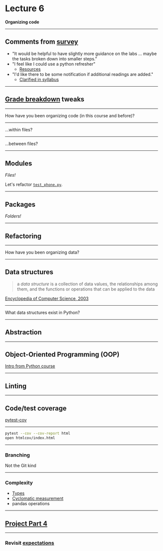 # Lecture 6

**Organizing code**

---

## Comments from [survey](https://docs.google.com/forms/d/e/1FAIpQLSdLj1Y6WLyD6bWHmNCV9G47MNZPtHEtjGKaugyE9uahuG81HA/viewform?usp=header)

- "It would be helpful to have slightly more guidance on the labs … maybe the tasks broken down into smaller steps."
- "I feel like I could use a python refresher"
  - [Resources](../README.md#additional-resources)
- "I'd like there to be some notification if additional readings are added."
  - [Clarified in syllabus](../README.md#readings)

---

## [Grade breakdown](../README.md#grading) tweaks

---

How have you been organizing code (in this course and before)?

---

…within files?

---

…between files?

---

## Modules

_Files!_

Let's refactor [`test_phone.py`](../examples/phone/test_phone.py).

---

## Packages

_Folders!_

---

## Refactoring

---

How have you been organizing data?

---

## Data structures

> a _data structure_ is a collection of data values, the relationships among them, and the functions or operations that can be applied to the data

[Encyclopedia of Computer Science, 2003](https://dl.acm.org/doi/epdf/10.5555/1074100.1074312)

---

What data structures exist in Python?

---

## Abstraction

---

## Object-Oriented Programming (OOP)

[Intro from Python course](https://python-public-policy.afeld.me/en/columbia/lecture_0.html#fundamental-programming-concepts)

---

## Linting

---

## Code/test coverage

[pytest-cov](https://pytest-cov.readthedocs.io/en/latest/readme.html)

---

```sh
pytest --cov --cov-report html
open htmlcov/index.html
```

---

### Branching

Not the Git kind

---

### Complexity

- [Types](https://en.wikipedia.org/wiki/Programming_complexity#Types)
- [Cyclomatic measurement](https://en.wikipedia.org/wiki/Cyclomatic_complexity)
- pandas operations

---

## [Project Part 4](../docs/project.md#part-4)

---

### Revisit [expectations](../docs/project.md#expectations)
